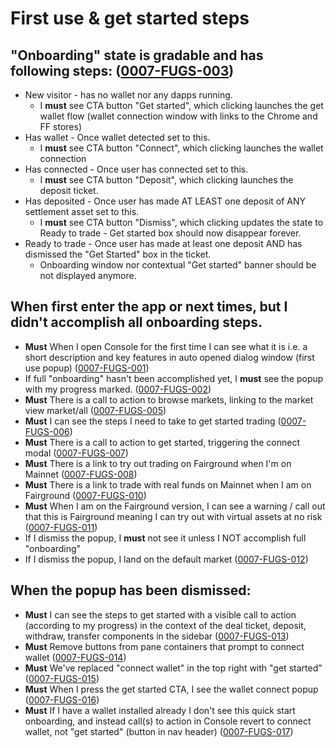 # First use & get started steps

## "Onboarding" state is gradable and has following steps: (<a name="0007-FUGS-002" href="#0007-FUGS-002">0007-FUGS-003</a>)

- New visitor - has no wallet nor any dapps running.
  - I **must** see CTA button "Get started", which clicking launches the get wallet flow (wallet connection window with links to the Chrome and FF stores)
- Has wallet - Once wallet detected set to this.
  - I **must** see CTA button "Connect", which clicking launches the wallet connection
- Has connected - Once user has connected set to this.
  - I **must** see CTA button "Deposit", which clicking launches the deposit ticket.
- Has deposited - Once user has made AT LEAST one deposit of ANY settlement asset set to this.
  - I **must** see CTA button "Dismiss", which clicking updates the state to Ready to trade - Get started box should now disappear forever.
- Ready to trade - Once user has made at least one deposit AND has dismissed the "Get Started" box in the ticket.
  - Onboarding window nor contextual "Get started" banner should be not displayed anymore.

## When first enter the app or next times, but I didn't accomplish all onboarding steps.

- **Must** When I open Console for the first time I can see what it is i.e. a short description and key features in auto opened dialog window (first use popup) (<a name="0007-FUGS-001" href="#0007-FUGS-001">0007-FUGS-001</a>)
- If full "onboarding" hasn't been accomplished yet, I **must** see the popup with my progress marked. (<a name="0007-FUGS-002" href="#0007-FUGS-002">0007-FUGS-002</a>)
- **Must** There is a call to action to browse markets, linking to the market view market/all (<a name="0007-FUGS-005" href="#0007-FUGS-005">0007-FUGS-005</a>)
- **Must** I can see the steps I need to take to get started trading (<a name="0007-FUGS-007" href="#0007-FUGS-006">0007-FUGS-006</a>)
- **Must** There is a call to action to get started, triggering the connect modal (<a name="0007-FUGS-007" href="#0007-FUGS-007">0007-FUGS-007</a>)
- **Must** There is a link to try out trading on Fairground when I'm on Mainnet (<a name="0007-FUGS-008" href="#0007-FUGS-008">0007-FUGS-008</a>)
- **Must** There is a link to trade with real funds on Mainnet when I am on Fairground (<a name="0007-FUGS-010" href="#0007-FUGS-010">0007-FUGS-010</a>)
- **Must** When I am on the Fairground version, I can see a warning / call out that this is Fairground meaning I can try out with virtual assets at no risk (<a name="0007-FUGS-011" href="#0007-FUGS-011">0007-FUGS-011</a>)
- If I dismiss the popup, I **must** not see it unless I NOT accomplish full "onboarding"
- If I dismiss the popup, I land on the default market (<a name="0007-FUGS-012" href="#0007-FUGS-012">0007-FUGS-012</a>)

## When the popup has been dismissed:

- **Must** I can see the steps to get started with a visible call to action (according to my progress) in the context of the deal ticket, deposit, withdraw, transfer components in the sidebar (<a name="0007-FUGS-013" href="#0007-FUGS-013">0007-FUGS-013</a>)
- **Must** Remove buttons from pane containers that prompt to connect wallet (<a name="0007-FUGS-014" href="#0007-FUGS-014">0007-FUGS-014</a>)
- **Must** We've replaced "connect wallet" in the top right with "get started" (<a name="0007-FUGS-015" href="#0007-FUGS-015">0007-FUGS-015</a>)
- **Must** When I press the get started CTA, I see the wallet connect popup (<a name="0007-FUGS-016" href="#0007-FUGS-016">0007-FUGS-016</a>)
- **Must** If I have a wallet installed already I don't see this quick start onboarding, and instead call(s) to action in Console revert to connect wallet, not "get started" (button in nav header) (<a name="0007-FUGS-017" href="#0007-FUGS-017">0007-FUGS-017</a>)
